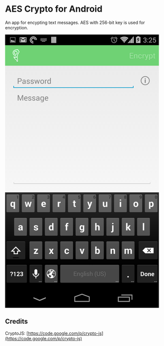 # AES Crypto for Android

An app for encypting text messages. AES with 256-bit key is used for encryption.

<img src='https://raw.githubusercontent.com/evgenyneu/aes-crypto-android/master/Graphics/screenshots/phone/phone_1080x1920_1.png' width='540' alt='AES Text Encryption for Android'>


## Credits

CryptoJS: [https://code.google.com/p/crypto-js](https://code.google.com/p/crypto-js)
